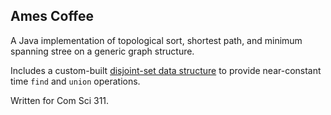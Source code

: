 ## Ames Coffee

A Java implementation of topological sort, shortest path, and minimum spanning stree on a generic graph structure.

Includes a custom-built [disjoint-set data structure](https://en.wikipedia.org/wiki/Disjoint-set_data_structure) to provide near-constant time `find` and `union` operations.

Written for Com Sci 311.
